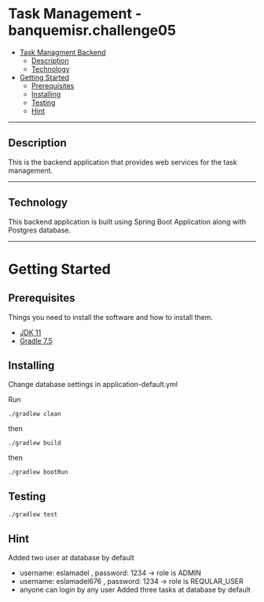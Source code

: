 # Task Management - banquemisr.challenge05

- [Task Managment Backend](#project-title)
  - [Description](#description)
  <!-- - [Team](#team) -->
  - [Technology](#technology)
- [Getting Started](#getting-started)
  - [Prerequisites](#prerequisites)
  - [Installing](#installing)
  - [Testing](#test)
  - [Hint](#hint)



---

## Description

This is the backend application that provides web services for the task management.

---

## Technology

This backend application is built using Spring Boot Application along with Postgres database.

---

# Getting Started

## Prerequisites

Things you need to install the software and how to install them.

- [JDK 11](https://www.oracle.com/java/technologies/downloads/#java11)
- [Gradle 7.5](https://gradle.org/install/)

## Installing

Change database settings in application-default.yml

Run

```
./gradlew clean
```

then

```
./gradlew build
```

then

```
./gradlew bootRun

`````
## Testing
````
./gradlew test

````
## Hint
Added two user at database by default 
- username: eslamadel , password: 1234 -> role is ADMIN
- username: eslamadel676 , password: 1234 -> role is REQULAR_USER
- anyone can login by any user
Added three tasks at database by default 

  


